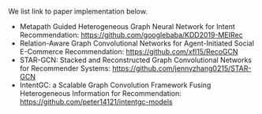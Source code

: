We list link to paper implementation below.

- Metapath Guided Heterogeneous Graph Neural Network for Intent Recommendation: https://github.com/googlebaba/KDD2019-MEIRec
- Relation-Aware Graph Convolutional Networks for Agent-Initiated Social E-Commerce Recommendation: https://github.com/xfl15/RecoGCN
- STAR-GCN: Stacked and Reconstructed Graph Convolutional Networks for Recommender Systems: https://github.com/jennyzhang0215/STAR-GCN
- IntentGC: a Scalable Graph Convolution Framework Fusing Heterogeneous Information for Recommendation: https://github.com/peter14121/intentgc-models
